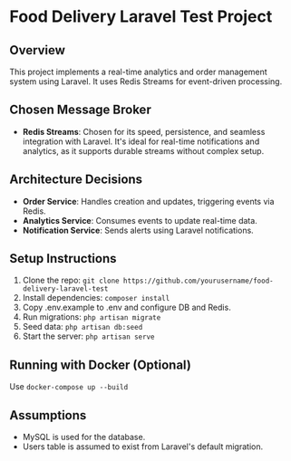 # Food Delivery Laravel Test Project

## Overview
This project implements a real-time analytics and order management system using Laravel. It uses Redis Streams for event-driven processing.

## Chosen Message Broker
- **Redis Streams**: Chosen for its speed, persistence, and seamless integration with Laravel. It's ideal for real-time notifications and analytics, as it supports durable streams without complex setup.

## Architecture Decisions
- **Order Service**: Handles creation and updates, triggering events via Redis.
- **Analytics Service**: Consumes events to update real-time data.
- **Notification Service**: Sends alerts using Laravel notifications.

## Setup Instructions
1. Clone the repo: `git clone https://github.com/yourusername/food-delivery-laravel-test`
2. Install dependencies: `composer install`
3. Copy .env.example to .env and configure DB and Redis.
4. Run migrations: `php artisan migrate`
5. Seed data: `php artisan db:seed`
6. Start the server: `php artisan serve`

## Running with Docker (Optional)
Use `docker-compose up --build`

## Assumptions
- MySQL is used for the database.
- Users table is assumed to exist from Laravel's default migration.
